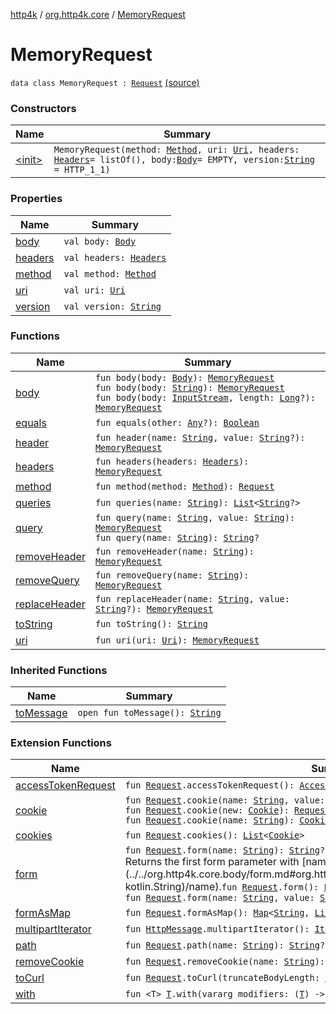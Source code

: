 [http4k](../../index.md) / [org.http4k.core](../index.md) / [MemoryRequest](./index.md)

# MemoryRequest

`data class MemoryRequest : `[`Request`](../-request/index.md) [(source)](https://github.com/http4k/http4k/blob/master/http4k-core/src/main/kotlin/org/http4k/core/http.kt#L162)

### Constructors

| Name | Summary |
|---|---|
| [&lt;init&gt;](-init-.md) | `MemoryRequest(method: `[`Method`](../-method/index.md)`, uri: `[`Uri`](../-uri/index.md)`, headers: `[`Headers`](../-headers.md)` = listOf(), body: `[`Body`](../-body/index.md)` = EMPTY, version: `[`String`](https://kotlinlang.org/api/latest/jvm/stdlib/kotlin/-string/index.html)` = HTTP_1_1)` |

### Properties

| Name | Summary |
|---|---|
| [body](body.md) | `val body: `[`Body`](../-body/index.md) |
| [headers](headers.md) | `val headers: `[`Headers`](../-headers.md) |
| [method](method.md) | `val method: `[`Method`](../-method/index.md) |
| [uri](uri.md) | `val uri: `[`Uri`](../-uri/index.md) |
| [version](version.md) | `val version: `[`String`](https://kotlinlang.org/api/latest/jvm/stdlib/kotlin/-string/index.html) |

### Functions

| Name | Summary |
|---|---|
| [body](body.md) | `fun body(body: `[`Body`](../-body/index.md)`): `[`MemoryRequest`](./index.md)<br>`fun body(body: `[`String`](https://kotlinlang.org/api/latest/jvm/stdlib/kotlin/-string/index.html)`): `[`MemoryRequest`](./index.md)<br>`fun body(body: `[`InputStream`](https://docs.oracle.com/javase/6/docs/api/java/io/InputStream.html)`, length: `[`Long`](https://kotlinlang.org/api/latest/jvm/stdlib/kotlin/-long/index.html)`?): `[`MemoryRequest`](./index.md) |
| [equals](equals.md) | `fun equals(other: `[`Any`](https://kotlinlang.org/api/latest/jvm/stdlib/kotlin/-any/index.html)`?): `[`Boolean`](https://kotlinlang.org/api/latest/jvm/stdlib/kotlin/-boolean/index.html) |
| [header](header.md) | `fun header(name: `[`String`](https://kotlinlang.org/api/latest/jvm/stdlib/kotlin/-string/index.html)`, value: `[`String`](https://kotlinlang.org/api/latest/jvm/stdlib/kotlin/-string/index.html)`?): `[`MemoryRequest`](./index.md) |
| [headers](headers.md) | `fun headers(headers: `[`Headers`](../-headers.md)`): `[`MemoryRequest`](./index.md) |
| [method](method.md) | `fun method(method: `[`Method`](../-method/index.md)`): `[`Request`](../-request/index.md) |
| [queries](queries.md) | `fun queries(name: `[`String`](https://kotlinlang.org/api/latest/jvm/stdlib/kotlin/-string/index.html)`): `[`List`](https://kotlinlang.org/api/latest/jvm/stdlib/kotlin.collections/-list/index.html)`<`[`String`](https://kotlinlang.org/api/latest/jvm/stdlib/kotlin/-string/index.html)`?>` |
| [query](query.md) | `fun query(name: `[`String`](https://kotlinlang.org/api/latest/jvm/stdlib/kotlin/-string/index.html)`, value: `[`String`](https://kotlinlang.org/api/latest/jvm/stdlib/kotlin/-string/index.html)`): `[`MemoryRequest`](./index.md)<br>`fun query(name: `[`String`](https://kotlinlang.org/api/latest/jvm/stdlib/kotlin/-string/index.html)`): `[`String`](https://kotlinlang.org/api/latest/jvm/stdlib/kotlin/-string/index.html)`?` |
| [removeHeader](remove-header.md) | `fun removeHeader(name: `[`String`](https://kotlinlang.org/api/latest/jvm/stdlib/kotlin/-string/index.html)`): `[`MemoryRequest`](./index.md) |
| [removeQuery](remove-query.md) | `fun removeQuery(name: `[`String`](https://kotlinlang.org/api/latest/jvm/stdlib/kotlin/-string/index.html)`): `[`MemoryRequest`](./index.md) |
| [replaceHeader](replace-header.md) | `fun replaceHeader(name: `[`String`](https://kotlinlang.org/api/latest/jvm/stdlib/kotlin/-string/index.html)`, value: `[`String`](https://kotlinlang.org/api/latest/jvm/stdlib/kotlin/-string/index.html)`?): `[`MemoryRequest`](./index.md) |
| [toString](to-string.md) | `fun toString(): `[`String`](https://kotlinlang.org/api/latest/jvm/stdlib/kotlin/-string/index.html) |
| [uri](uri.md) | `fun uri(uri: `[`Uri`](../-uri/index.md)`): `[`MemoryRequest`](./index.md) |

### Inherited Functions

| Name | Summary |
|---|---|
| [toMessage](../-request/to-message.md) | `open fun toMessage(): `[`String`](https://kotlinlang.org/api/latest/jvm/stdlib/kotlin/-string/index.html) |

### Extension Functions

| Name | Summary |
|---|---|
| [accessTokenRequest](../../org.http4k.security.oauth.server/access-token-request.md) | `fun `[`Request`](../-request/index.md)`.accessTokenRequest(): `[`AccessTokenRequest`](../../org.http4k.security.oauth.server/-access-token-request/index.md) |
| [cookie](../../org.http4k.core.cookie/cookie.md) | `fun `[`Request`](../-request/index.md)`.cookie(name: `[`String`](https://kotlinlang.org/api/latest/jvm/stdlib/kotlin/-string/index.html)`, value: `[`String`](https://kotlinlang.org/api/latest/jvm/stdlib/kotlin/-string/index.html)`): `[`Request`](../-request/index.md)<br>`fun `[`Request`](../-request/index.md)`.cookie(new: `[`Cookie`](../../org.http4k.core.cookie/-cookie/index.md)`): `[`Request`](../-request/index.md)<br>`fun `[`Request`](../-request/index.md)`.cookie(name: `[`String`](https://kotlinlang.org/api/latest/jvm/stdlib/kotlin/-string/index.html)`): `[`Cookie`](../../org.http4k.core.cookie/-cookie/index.md)`?` |
| [cookies](../../org.http4k.core.cookie/cookies.md) | `fun `[`Request`](../-request/index.md)`.cookies(): `[`List`](https://kotlinlang.org/api/latest/jvm/stdlib/kotlin.collections/-list/index.html)`<`[`Cookie`](../../org.http4k.core.cookie/-cookie/index.md)`>` |
| [form](../../org.http4k.core.body/form.md) | `fun `[`Request`](../-request/index.md)`.form(name: `[`String`](https://kotlinlang.org/api/latest/jvm/stdlib/kotlin/-string/index.html)`): `[`String`](https://kotlinlang.org/api/latest/jvm/stdlib/kotlin/-string/index.html)`?`<br>Returns the first form parameter with [name](../../org.http4k.core.body/form.md#org.http4k.core.body$form(org.http4k.core.Request, kotlin.String)/name).`fun `[`Request`](../-request/index.md)`.form(): `[`Form`](../../org.http4k.core.body/-form.md)<br>`fun `[`Request`](../-request/index.md)`.form(name: `[`String`](https://kotlinlang.org/api/latest/jvm/stdlib/kotlin/-string/index.html)`, value: `[`String`](https://kotlinlang.org/api/latest/jvm/stdlib/kotlin/-string/index.html)`): `[`Request`](../-request/index.md) |
| [formAsMap](../../org.http4k.core.body/form-as-map.md) | `fun `[`Request`](../-request/index.md)`.formAsMap(): `[`Map`](https://kotlinlang.org/api/latest/jvm/stdlib/kotlin.collections/-map/index.html)`<`[`String`](https://kotlinlang.org/api/latest/jvm/stdlib/kotlin/-string/index.html)`, `[`List`](https://kotlinlang.org/api/latest/jvm/stdlib/kotlin.collections/-list/index.html)`<`[`String`](https://kotlinlang.org/api/latest/jvm/stdlib/kotlin/-string/index.html)`?>>` |
| [multipartIterator](../multipart-iterator.md) | `fun `[`HttpMessage`](../-http-message/index.md)`.multipartIterator(): `[`Iterator`](https://kotlinlang.org/api/latest/jvm/stdlib/kotlin.collections/-iterator/index.html)`<`[`MultipartEntity`](../-multipart-entity/index.md)`>` |
| [path](../../org.http4k.routing/path.md) | `fun `[`Request`](../-request/index.md)`.path(name: `[`String`](https://kotlinlang.org/api/latest/jvm/stdlib/kotlin/-string/index.html)`): `[`String`](https://kotlinlang.org/api/latest/jvm/stdlib/kotlin/-string/index.html)`?` |
| [removeCookie](../../org.http4k.core.cookie/remove-cookie.md) | `fun `[`Request`](../-request/index.md)`.removeCookie(name: `[`String`](https://kotlinlang.org/api/latest/jvm/stdlib/kotlin/-string/index.html)`): `[`Request`](../-request/index.md) |
| [toCurl](../to-curl.md) | `fun `[`Request`](../-request/index.md)`.toCurl(truncateBodyLength: `[`Int`](https://kotlinlang.org/api/latest/jvm/stdlib/kotlin/-int/index.html)` = 256): `[`String`](https://kotlinlang.org/api/latest/jvm/stdlib/kotlin/-string/index.html) |
| [with](../with.md) | `fun <T> `[`T`](../with.md#T)`.with(vararg modifiers: (`[`T`](../with.md#T)`) -> `[`T`](../with.md#T)`): `[`T`](../with.md#T) |
